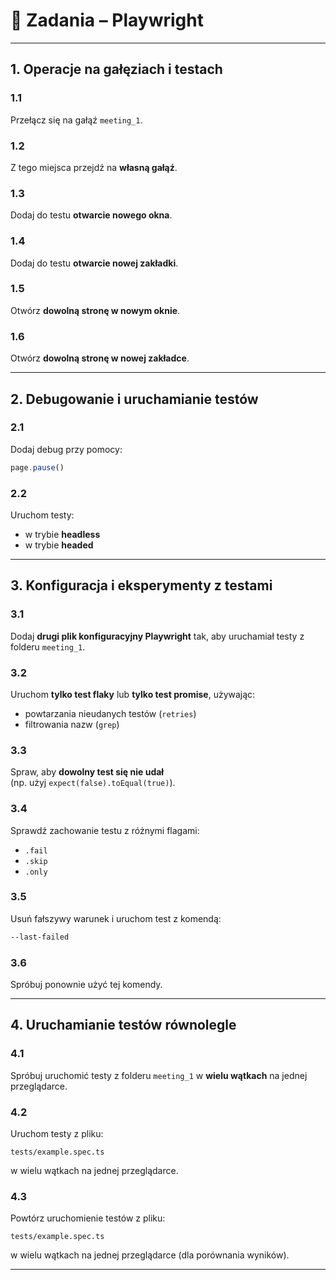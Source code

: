 # 🧠 Zadania – Playwright

---
## 1. Operacje na gałęziach i testach

### 1.1
Przełącz się na gałąź `meeting_1`.

### 1.2
Z tego miejsca przejdź na **własną gałąź**.

### 1.3
Dodaj do testu **otwarcie nowego okna**.

### 1.4
Dodaj do testu **otwarcie nowej zakładki**.

### 1.5
Otwórz **dowolną stronę w nowym oknie**.

### 1.6
Otwórz **dowolną stronę w nowej zakładce**.

---
## 2. Debugowanie i uruchamianie testów

### 2.1
Dodaj debug przy pomocy:
```ts
page.pause()
```

### 2.2
Uruchom testy:
- w trybie **headless**
- w trybie **headed**

---
## 3. Konfiguracja i eksperymenty z testami

### 3.1
Dodaj **drugi plik konfiguracyjny Playwright** tak, aby uruchamiał testy z folderu `meeting_1`.

### 3.2
Uruchom **tylko test flaky** lub **tylko test promise**, używając:
- powtarzania nieudanych testów (`retries`)
- filtrowania nazw (`grep`)

### 3.3
Spraw, aby **dowolny test się nie udał**  
(np. użyj `expect(false).toEqual(true)`).

### 3.4
Sprawdź zachowanie testu z różnymi flagami:
- `.fail`
- `.skip`
- `.only`

### 3.5
Usuń fałszywy warunek i uruchom test z komendą:
```bash
--last-failed
```
### 3.6
Spróbuj ponownie użyć tej komendy.

---
## 4. Uruchamianie testów równolegle

### 4.1
Spróbuj uruchomić testy z folderu `meeting_1` w **wielu wątkach** na jednej przeglądarce.

### 4.2
Uruchom testy z pliku:
```
tests/example.spec.ts
```
w wielu wątkach na jednej przeglądarce.

### 4.3
Powtórz uruchomienie testów z pliku:
```
tests/example.spec.ts
```
w wielu wątkach na jednej przeglądarce (dla porównania wyników).

---